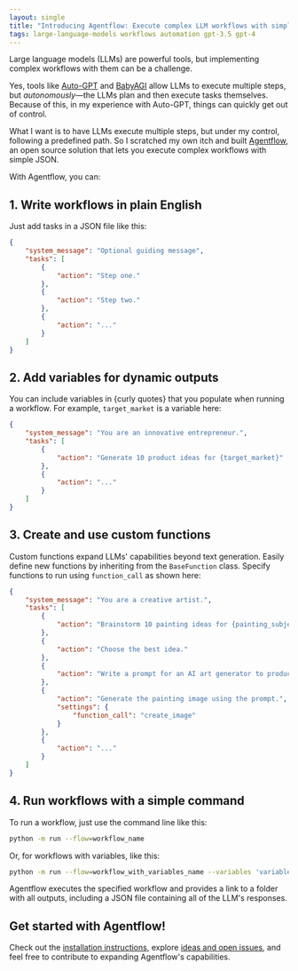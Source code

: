 ```yaml
---
layout: single
title: "Introducing Agentflow: Execute complex LLM workflows with simple JSON"
tags: large-language-models workflows automation gpt-3.5 gpt-4
---
```


Large language models (LLMs) are powerful tools, but implementing complex workflows with them can be a challenge. 

Yes, tools like [Auto-GPT](https://github.com/Significant-Gravitas/Auto-GPT) and [BabyAGI](https://github.com/yoheinakajima/babyagi) allow LLMs to execute multiple steps, but _autonomously_&mdash;the LLMs plan and then execute tasks themselves. Because of this, in my experience with Auto-GPT, things can quickly get out of control.

What I want is to have LLMs execute multiple steps, but under my control, following a predefined path. So I scratched my own itch and built [Agentflow](https://github.com/simonmesmith/agentflow), an open source solution that lets you execute complex workflows with simple JSON. 

With Agentflow, you can:

## 1. Write workflows in plain English
Just add tasks in a JSON file like this:

```json
{
    "system_message": "Optional guiding message",
    "tasks": [
        {
            "action": "Step one."
        },
        {
            "action": "Step two."
        },
        {
            "action": "..."
        }
    ]
}
```

## 2. Add variables for dynamic outputs
You can include variables in {curly quotes} that you populate when running a workflow. For example, `target_market` is a variable here:

```json
{
    "system_message": "You are an innovative entrepreneur.",
    "tasks": [
        {
            "action": "Generate 10 product ideas for {target_market}"
        },
        {
            "action": "..."
        }
    ]
}
```

## 3. Create and use custom functions
Custom functions expand LLMs' capabilities beyond text generation. Easily define new functions by inheriting from the `BaseFunction` class. Specify functions to run using `function_call` as shown here:

```json
{
    "system_message": "You are a creative artist.",
    "tasks": [
        {
            "action": "Brainstorm 10 painting ideas for {painting_subject}."
        },
        {
            "action": "Choose the best idea."
        },
        {
            "action": "Write a prompt for an AI art generator to produce an image of the painting."
        },
        {
            "action": "Generate the painting image using the prompt.", 
            "settings": {
                "function_call": "create_image"
            }
        },
        {
            "action": "..."
        }
    ]
}
```

## 4. Run workflows with a simple command
To run a workflow, just use the command line like this:

```bash
python -m run --flow=workflow_name
```

Or, for workflows with variables, like this:

```bash
python -m run --flow=workflow_with_variables_name --variables 'variable_1_name=value1' 'variable_2_name=value2'
```

Agentflow executes the specified workflow and provides a link to a folder with all outputs, including a JSON file containing all of the LLM's responses.

## Get started with Agentflow!

Check out the [installation instructions](https://github.com/simonmesmith/agentflow), explore [ideas and open issues](https://github.com/simonmesmith/agentflow/issues), and feel free to contribute to expanding Agentflow's capabilities.
